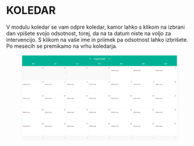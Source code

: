 # KOLEDAR

V modulu koledar se vam odpre koledar, kamor lahko s klikom na izbrani dan vpišete svojo odsotnost, torej, da na ta datum niste na voljo za intervencijo. S klikom na vaše ime in priimek pa odsotnost lahko izbrišete. Po mesecih se premikamo na vrhu koledarja.

<figure><img src=".gitbook/assets/image (243).png" alt=""><figcaption></figcaption></figure>

